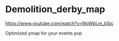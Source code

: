 # Demolition_derby_map

https://www.youtube.com/watch?v=WoWbLm_bSic

Optimized ymap for your events pvp
